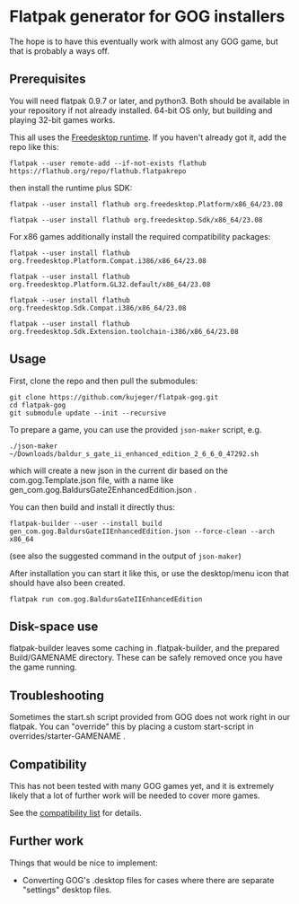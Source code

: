 # Flatpak generator for GOG installers
The hope is to have this eventually work with almost any GOG game, but that is probably a ways off.

## Prerequisites
You will need flatpak 0.9.7 or later, and python3. Both should be available in your repository if not already installed.
64-bit OS only, but building and playing 32-bit games works.

This all uses the [Freedesktop runtime](http://flatpak.org/runtimes.html).
If you haven't already got it, add the repo like this:

`flatpak --user remote-add --if-not-exists flathub https://flathub.org/repo/flathub.flatpakrepo`

then install the runtime plus SDK:

`flatpak --user install flathub org.freedesktop.Platform/x86_64/23.08`

`flatpak --user install flathub org.freedesktop.Sdk/x86_64/23.08`

For x86 games additionally install the required compatibility packages:

`flatpak --user install flathub org.freedesktop.Platform.Compat.i386/x86_64/23.08`

`flatpak --user install flathub org.freedesktop.Platform.GL32.default/x86_64/23.08`

`flatpak --user install flathub org.freedesktop.Sdk.Compat.i386/x86_64/23.08`

`flatpak --user install flathub org.freedesktop.Sdk.Extension.toolchain-i386/x86_64/23.08`

## Usage
First, clone the repo and then pull the submodules:
```
git clone https://github.com/kujeger/flatpak-gog.git
cd flatpak-gog
git submodule update --init --recursive
```

To prepare a game, you can use the provided `json-maker` script, e.g.

`./json-maker ~/Downloads/baldur_s_gate_ii_enhanced_edition_2_6_6_0_47292.sh`

which will create a new json in the current dir based on the com.gog.Template.json file, with a name like gen_com.gog.BaldursGate2EnhancedEdition.json .

You can then build and install it directly thus:

`flatpak-builder --user --install build gen_com.gog.BaldursGateIIEnhancedEdition.json --force-clean --arch x86_64`

(see also the suggested command in the output of `json-maker`)

After installation you can start it like this, or use the desktop/menu icon that should have also been created.

`flatpak run com.gog.BaldursGateIIEnhancedEdition`

## Disk-space use
flatpak-builder leaves some caching in .flatpak-builder, and the prepared Build/GAMENAME directory. These can be safely removed once you have the game running.

## Troubleshooting
Sometimes the start.sh script provided from GOG does not work right in our flatpak.
You can "override" this by placing a custom start-script in overrides/starter-GAMENAME .

## Compatibility
This has not been tested with many GOG games yet, and it is extremely likely that a lot of further work will be needed to cover more games.

See the [compatibility list](https://github.com/kujeger/flatpak-gog/wiki/Compatibility) for details.

## Further work
Things that would be nice to implement:

* Converting GOG's .desktop files for cases where there are separate "settings" desktop files.
